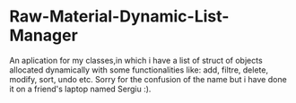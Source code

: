 # Raw-Material-Dynamic-List-Manager
An aplication for my classes,in which i have a list of struct of objects allocated dynamically  with some functionalities like: add, filtre, delete, modify, sort, undo etc. Sorry for the confusion of the name but i have done it on a friend's laptop named Sergiu :).
